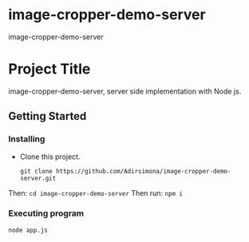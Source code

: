 # image-cropper-demo-server
image-cropper-demo-server

# Project Title
image-cropper-demo-server, server side implementation with Node js.


## Getting Started

### Installing

* Clone this project.
    ```
    git clone https://github.com/Adirsimona/image-cropper-demo-server.git
    ```
Then:
    ```
    cd image-cropper-demo-server
    ```
Then run:
    ```
    npm i
    ```

### Executing program

```
node app.js
```



